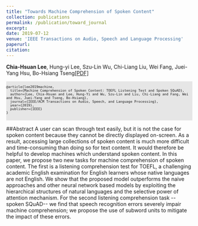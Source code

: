 ```yaml
---
title: "Towards Machine Comprehension of Spoken Content"
collection: publications
permalink: /publication/toward_journal
excerpt: 
date: 2019-07-12
venue: 'IEEE Transactions on Audio, Speech and Language Processing'
paperurl: 
citation:
---
```

**Chia-Hsuan Lee**, Hung-yi Lee, Szu-Lin Wu, Chi-Liang Liu, Wei Fang, Juei-Yang Hsu, Bo-Hsiang Tseng[[PDF]](https://ieeexplore.ieee.org/document/8700217)
<pre style="background-color: rgb(230,230,230);white-space: pre-wrap;">
<font size="1">
@article{lee2019machine,
  title={Machine Comprehension of Spoken Content: TOEFL Listening Test and Spoken SQuAD},
  author={Lee, Chia-Hsuan and Lee, Hung-Yi and Wu, Szu-Lin and Liu, Chi-Liang and Fang, Wei and Hsu, Juei-Yang and Tseng, Bo-Hsiang},
  journal={IEEE/ACM Transactions on Audio, Speech, and Language Processing},
  year={2019},
  publisher={IEEE}
}
</font>
</pre>

##Abstract
A user can  scan through text easily, but it is not the case for spoken content because they cannot be directly displayed on-screen. As a result, accessing large collections of spoken content is much more difficult and time-consuming than doing so for text content. It would therefore be helpful to develop machines which understand spoken content. In this paper, we propose two new tasks for machine comprehension of spoken content. The first is a listening comprehension test for TOEFL, a challenging academic English examination for English learners whose native languages are not English. We show that the proposed model outperforms the naive approaches and other neural network based models by exploiting the hierarchical structures of natural languages and the selective power of attention mechanism. For the second listening comprehension task --spoken SQuAD-- we find that speech recognition errors severely impair machine comprehension; we propose the use of subword units to mitigate the impact of these errors. 
